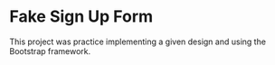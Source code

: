 # Fake Sign Up Form

This project was practice implementing a given design and using the Bootstrap framework.